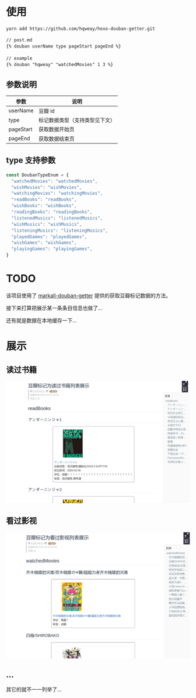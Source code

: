# 使用

```bash
yarn add https://github.com/hqweay/hexo-douban-getter.git
```

```markdown
// post.md
{% douban userName type pageStart pageEnd %}

// example
{% douban "hqweay" "watchedMovies" 1 3 %}
```

## 参数说明

| 参数      | 说明                           |
| --------- | ------------------------------ |
| userName  | 豆瓣 id                        |
| type      | 标记数据类型（支持类型见下文） |
| pageStart | 获取数据开始页                 |
| pageEnd   | 获取数据结束页                 |

## type 支持参数

```javascript
const DoubanTypeEnum = {
  "watchedMovies": "watchedMovies",
  "wishMovies": "wishMovies",
  "watchingMovies": "watchingMovies",
  "readBooks": "readBooks",
  "wishBooks": "wishBooks",
  "readingBooks": "readingBooks",
  "listenedMusics": "listenedMusics",
  "wishMusics": "wishMusics",
  "listeningMusics": "listeningMusics",
  "playedGames": "playedGames",
  "wishGames": "wishGames",
  "playingGames": "playingGames",
}
```

# TODO

该项目使用了 [markall-douban-getter](https://github.com/hqweay/markall-douban-getter) 提供的获取豆瓣标记数据的方法。

接下来打算把展示某一条条目信息也做了...

还有就是数据在本地缓存一下...

# 展示

## 读过书籍

![](https://github.com/hqweay/hexo-douban-getter/blob/master/examples/readBooks.png?raw=true)

## 看过影视

![](https://github.com/hqweay/hexo-douban-getter/blob/master/examples/watchedMovies.png?raw=true)

## ...

其它的就不一一列举了...